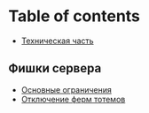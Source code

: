 # Table of contents

* [Техническая часть](README.md)

## Фишки сервера <a href="#features" id="features"></a>

* [Основные ограничения](features/osnovnye-ogranicheniya.md)
* [Отключение ферм тотемов](features/otklyuchenie-ferm-totemov.md)
